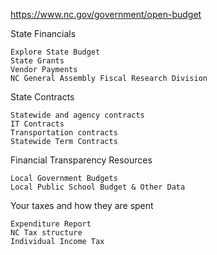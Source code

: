 https://www.nc.gov/government/open-budget


State Financials

    Explore State Budget
    State Grants
    Vendor Payments
    NC General Assembly Fiscal Research Division

State Contracts

    Statewide and agency contracts
    IT Contracts
    Transportation contracts
    Statewide Term Contracts

Financial Transparency Resources

    Local Government Budgets
    Local Public School Budget & Other Data

Your taxes and how they are spent

    Expenditure Report
    NC Tax structure
    Individual Income Tax

